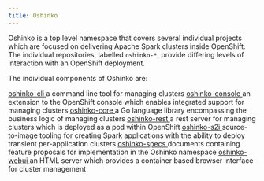 ```yaml
---
title: Oshinko
---
```


Oshinko is a top level namespace that covers several individual projects
which are focused on delivering Apache Spark clusters inside OpenShift. The
individual repositories, labelled `oshinko-*`, provide differing levels of
interaction with an OpenShift deployment.

The individual components of Oshinko are:

<a href="https://github.com/radanalyticsio/oshinko-cli" target="blank">
<i class="fa fa-github fa-lg" aria-hidden="true"></i> oshinko-cli
</a>
a command line tool for managing clusters

<a href="https://github.com/radanalyticsio/oshinko-console" target="blank">
<i class="fa fa-github fa-lg" aria-hidden="true"></i> oshinko-console
</a>
an extension to the OpenShift console which enables integrated support for
managing clusters

<a href="https://github.com/radanalyticsio/oshinko-core" target="blank">
<i class="fa fa-github fa-lg" aria-hidden="true"></i> oshinko-core
</a>
a Go language library encompassing the business logic of managing clusters

<a href="https://github.com/radanalyticsio/oshinko-rest" target="blank">
<i class="fa fa-github fa-lg" aria-hidden="true"></i> oshinko-rest
</a>
a rest server for managing clusters which is deployed as a pod within OpenShift

<a href="https://github.com/radanalyticsio/oshinko-s2i" target="blank">
<i class="fa fa-github fa-lg" aria-hidden="true"></i> oshinko-s2i
</a>
source-to-image tooling for creating Spark applications with the ability to
deploy transient per-application clusters

<a href="https://github.com/radanalyticsio/oshinko-specs" target="blank">
<i class="fa fa-github fa-lg" aria-hidden="true"></i> oshinko-specs
</a>
documents containing feature proposals for implementation in the Oshinko
namespace

<a href="https://github.com/radanalyticsio/oshinko-webui" target="blank">
<i class="fa fa-github fa-lg" aria-hidden="true"></i> oshinko-webui
</a>
an HTML server which provides a container based browser interface for cluster
management
